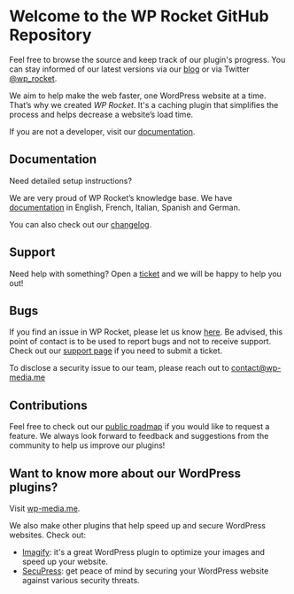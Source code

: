 # Welcome to the WP Rocket GitHub Repository
Feel free to browse the source and keep track of our plugin's progress. You can stay informed of our latest versions via our [blog](https://blog.wp-rocket.me/) or via Twitter [@wp_rocket](https://twitter.com/wp_rocket).

We aim to help make the web faster, one WordPress website at a time. That’s why we created *WP Rocket*. It's a caching plugin that simplifies the process and helps decrease a website’s load time.

If you are not a developer, visit our [documentation](http://docs.wp-rocket.me/).

## Documentation

Need detailed setup instructions?

We are very proud of WP Rocket’s knowledge base.
We have [documentation](http://docs.wp-rocket.me/) in English, French, Italian, Spanish and German.

You can also check out our [changelog](https://wp-rocket.me/changelog/).

## Support

Need help with something? Open a [ticket](https://wp-rocket.me/support/) and we will be happy to help you out!

## Bugs

If you find an issue in WP Rocket, please let us know [here](https://github.com/wp-media/wp-rocket/issues).
Be advised, this point of contact is to be used to report bugs and not to receive support. 
Check out our [support page](https://wp-rocket.me/support/) if you need to submit a ticket. 

To disclose a security issue to our team, please reach out to contact@wp-media.me

## Contributions

Feel free to check out our [public roadmap](https://trello.com/b/CrUcz6Jy/wp-rocket-roadmap) if you would like to request a feature. We always look forward to feedback and suggestions from the community to help us improve our plugins!

## Want to know more about our WordPress plugins? 

Visit [wp-media.me](https://wp-media.me). 

We also make other plugins that help speed up and secure WordPress websites. Check out:

* [Imagify](https://imagify.io): it's a great WordPress plugin to optimize your images and speed up your website.
* [SecuPress](https://secupress.me): get peace of mind by securing your WordPress website against various security threats. 